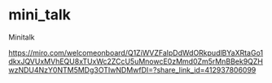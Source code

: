 # mini_talk
Minitalk

https://miro.com/welcomeonboard/Q1ZiWVZFalpDdWdORkpudlBYaXRtaGo1dkxJQVUxMVhEQU8xTUxWc2ZCcU5uMnowcE0zMmd0Zm5rMnBBek9QZHwzNDU4NzY0NTM5MDg3OTIwNDMwfDI=?share_link_id=412937806099
